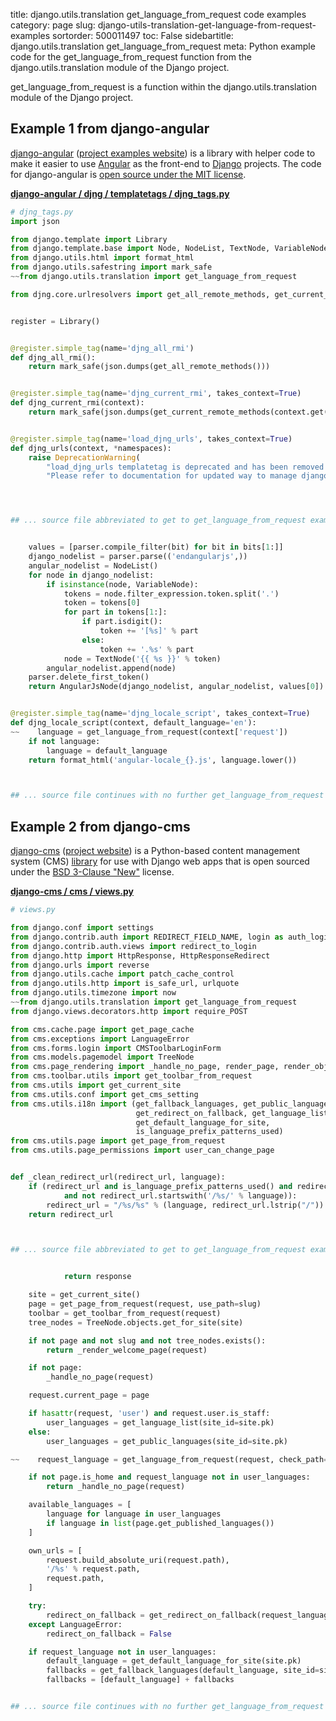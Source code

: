 title: django.utils.translation get_language_from_request code examples
category: page
slug: django-utils-translation-get-language-from-request-examples
sortorder: 500011497
toc: False
sidebartitle: django.utils.translation get_language_from_request
meta: Python example code for the get_language_from_request function from the django.utils.translation module of the Django project.


get_language_from_request is a function within the django.utils.translation module of the Django project.


## Example 1 from django-angular
[django-angular](https://github.com/jrief/django-angular)
([project examples website](https://django-angular.awesto.com/classic_form/))
is a library with helper code to make it easier to use
[Angular](/angular.html) as the front-end to [Django](/django.html) projects.
The code for django-angular is
[open source under the MIT license](https://github.com/jrief/django-angular/blob/master/LICENSE.txt).

[**django-angular / djng / templatetags / djng_tags.py**](https://github.com/jrief/django-angular/blob/master/djng/templatetags/djng_tags.py)

```python
# djng_tags.py
import json

from django.template import Library
from django.template.base import Node, NodeList, TextNode, VariableNode
from django.utils.html import format_html
from django.utils.safestring import mark_safe
~~from django.utils.translation import get_language_from_request

from djng.core.urlresolvers import get_all_remote_methods, get_current_remote_methods


register = Library()


@register.simple_tag(name='djng_all_rmi')
def djng_all_rmi():
    return mark_safe(json.dumps(get_all_remote_methods()))


@register.simple_tag(name='djng_current_rmi', takes_context=True)
def djng_current_rmi(context):
    return mark_safe(json.dumps(get_current_remote_methods(context.get('view'))))


@register.simple_tag(name='load_djng_urls', takes_context=True)
def djng_urls(context, *namespaces):
    raise DeprecationWarning(
        "load_djng_urls templatetag is deprecated and has been removed from this version of django-angular."
        "Please refer to documentation for updated way to manage django urls in angular.")




## ... source file abbreviated to get to get_language_from_request examples ...


    values = [parser.compile_filter(bit) for bit in bits[1:]]
    django_nodelist = parser.parse(('endangularjs',))
    angular_nodelist = NodeList()
    for node in django_nodelist:
        if isinstance(node, VariableNode):
            tokens = node.filter_expression.token.split('.')
            token = tokens[0]
            for part in tokens[1:]:
                if part.isdigit():
                    token += '[%s]' % part
                else:
                    token += '.%s' % part
            node = TextNode('{{ %s }}' % token)
        angular_nodelist.append(node)
    parser.delete_first_token()
    return AngularJsNode(django_nodelist, angular_nodelist, values[0])


@register.simple_tag(name='djng_locale_script', takes_context=True)
def djng_locale_script(context, default_language='en'):
~~    language = get_language_from_request(context['request'])
    if not language:
        language = default_language
    return format_html('angular-locale_{}.js', language.lower())



## ... source file continues with no further get_language_from_request examples...

```


## Example 2 from django-cms
[django-cms](https://github.com/divio/django-cms)
([project website](https://www.django-cms.org/en/)) is a Python-based
content management system (CMS) [library](https://pypi.org/project/django-cms/)
for use with Django web apps that is open sourced under the
[BSD 3-Clause "New"](https://github.com/divio/django-cms/blob/develop/LICENSE)
license.

[**django-cms / cms / views.py**](https://github.com/divio/django-cms/blob/develop/cms/./views.py)

```python
# views.py

from django.conf import settings
from django.contrib.auth import REDIRECT_FIELD_NAME, login as auth_login
from django.contrib.auth.views import redirect_to_login
from django.http import HttpResponse, HttpResponseRedirect
from django.urls import reverse
from django.utils.cache import patch_cache_control
from django.utils.http import is_safe_url, urlquote
from django.utils.timezone import now
~~from django.utils.translation import get_language_from_request
from django.views.decorators.http import require_POST

from cms.cache.page import get_page_cache
from cms.exceptions import LanguageError
from cms.forms.login import CMSToolbarLoginForm
from cms.models.pagemodel import TreeNode
from cms.page_rendering import _handle_no_page, render_page, render_object_structure, _render_welcome_page
from cms.toolbar.utils import get_toolbar_from_request
from cms.utils import get_current_site
from cms.utils.conf import get_cms_setting
from cms.utils.i18n import (get_fallback_languages, get_public_languages,
                            get_redirect_on_fallback, get_language_list,
                            get_default_language_for_site,
                            is_language_prefix_patterns_used)
from cms.utils.page import get_page_from_request
from cms.utils.page_permissions import user_can_change_page


def _clean_redirect_url(redirect_url, language):
    if (redirect_url and is_language_prefix_patterns_used() and redirect_url[0] == "/"
            and not redirect_url.startswith('/%s/' % language)):
        redirect_url = "/%s/%s" % (language, redirect_url.lstrip("/"))
    return redirect_url



## ... source file abbreviated to get to get_language_from_request examples ...


            return response

    site = get_current_site()
    page = get_page_from_request(request, use_path=slug)
    toolbar = get_toolbar_from_request(request)
    tree_nodes = TreeNode.objects.get_for_site(site)

    if not page and not slug and not tree_nodes.exists():
        return _render_welcome_page(request)

    if not page:
        _handle_no_page(request)

    request.current_page = page

    if hasattr(request, 'user') and request.user.is_staff:
        user_languages = get_language_list(site_id=site.pk)
    else:
        user_languages = get_public_languages(site_id=site.pk)

~~    request_language = get_language_from_request(request, check_path=True)

    if not page.is_home and request_language not in user_languages:
        return _handle_no_page(request)

    available_languages = [
        language for language in user_languages
        if language in list(page.get_published_languages())
    ]

    own_urls = [
        request.build_absolute_uri(request.path),
        '/%s' % request.path,
        request.path,
    ]

    try:
        redirect_on_fallback = get_redirect_on_fallback(request_language, site_id=site.pk)
    except LanguageError:
        redirect_on_fallback = False

    if request_language not in user_languages:
        default_language = get_default_language_for_site(site.pk)
        fallbacks = get_fallback_languages(default_language, site_id=site.pk)
        fallbacks = [default_language] + fallbacks


## ... source file continues with no further get_language_from_request examples...

```

